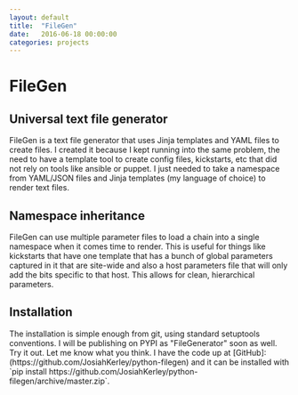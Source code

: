 ```yaml
---
layout: default
title:  "FileGen"
date:   2016-06-18 00:00:00
categories: projects
---
```


FileGen
=======



## Universal text file generator
<center><script type="text/javascript" src="https://asciinema.org/a/8bbuyoewbs7q93o56cxjn4mn8.js" id="asciicast-8bbuyoewbs7q93o56cxjn4mn8" async data-autoplay="true"></script></center>
FileGen is a text file generator that uses Jinja templates and YAML files to create files.  I created it because I kept running into the same problem, the need to have a 
template tool to create config files, kickstarts, etc that did not rely on tools like ansible or puppet.  I just needed to take a namespace from YAML/JSON files and 
Jinja templates (my language of choice) to render text files.


## Namespace inheritance
<center><script type="text/javascript" src="https://asciinema.org/a/1gw58cp6qycg9ltsroli3j2go.js" id="asciicast-1gw58cp6qycg9ltsroli3j2go" async data-autoplay="true"></script></center>
FileGen can use multiple parameter files to load a chain into a single namespace when it comes time to render.  This is useful for things like kickstarts that have 
one template that has a bunch of global parameters captured in it that are site-wide and also a host parameters file that will only add the bits specific to that host.
This allows for clean, hierarchical parameters.


## Installation
<center><script type="text/javascript" src="https://asciinema.org/a/6rhe4dfryj6slfnoyij8j6lmo.js" id="asciicast-6rhe4dfryj6slfnoyij8j6lmo" async data-autoplay="true"></script></center>
The installation is simple enough from git, using standard setuptools conventions.  I will be publishing on PYPI as "FileGenerator" soon as well.  Try it out.  Let me know what you think.
I have the code up at [GitHub]:(https://github.com/JosiahKerley/python-filegen) and it can be installed with `pip install https://github.com/JosiahKerley/python-filegen/archive/master.zip`.